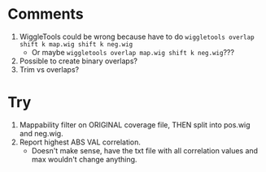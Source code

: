 # Comments
1. WiggleTools could be wrong because have to do `wiggletools overlap shift k map.wig shift k neg.wig`
    * Or maybe `wiggletools overlap map.wig shift k neg.wig`???
2. Possible to create binary overlaps?
3. Trim vs overlaps?

# Try
1. Mappability filter on ORIGINAL coverage file, THEN split into pos.wig and neg.wig.
2. Report highest ABS VAL correlation.
    * Doesn't make sense, have the txt file with all correlation values and max wouldn't change anything.
